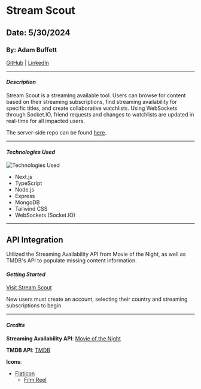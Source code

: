 # Stream Scout

## Date: 5/30/2024

### By: Adam Buffett

[GitHub](https://github.com/Fizreal) | [LinkedIn](https://www.linkedin.com/in/adam-buffett/)

---

#### **_Description_**

Stream Scout is a streaming available tool. Users can browse for content based on their streaming subscriptions, find streaming availability for specific titles, and create collaborative watchlists. Using WebSockets through Socket.IO, friend requests and changes to watchlists are updated in real-time for all impacted users.

The server-side repo can be found [here](https://github.com/Fizreal/Stream-Scout-server).

---

#### **_Technologies Used_**

![Technologies Used](https://skillicons.dev/icons?i=nextjs,ts,nodejs,express,mongodb,tailwind)

- Next.js
- TypeScript
- Node.js
- Express
- MongoDB
- Tailwind CSS
- WebSockets (Socket.IO)

---

## API Integration

Utilized the Streaming Availability API from Movie of the Night, as well as TMDB's API to populate missing content information.

#### **_Getting Started_**

[Visit Stream Scout](https://stream-scout-temp.vercel.app/)

New users must create an account, selecting their country and streaming subscriptions to begin.

---

#### **_Credits_**

**Streaming Availability API**: [Movie of the Night](https://rapidapi.com/movie-of-the-night-movie-of-the-night-default/api/streaming-availability)

**TMDB API**: [TMDB](https://developer.themoviedb.org/reference/intro/getting-started)

**Icons**:

- [Flaticon](https://www.flaticon.com/)
  - [Film Reel](https://stream-scout-temp.vercel.app/)
